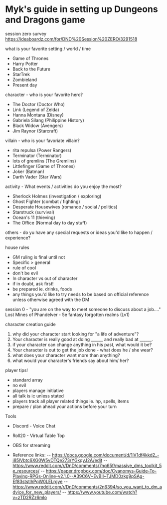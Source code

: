 # Myk's guide in setting up Dungeons and Dragons game 

session zero survey https://ideaboardz.com/for/DND%20Session%20ZERO/3291518

what is your favorite setting / world / time
- Game of Thrones
- Harry Potter
- Back to the Future
- StarTrek
- Zombieland
- Present day

character - who is your favorite hero?
- The Doctor (Doctor Who)
- Link (Legend of Zelda)
- Hanna Montana (Disney)
- Gabriela Silang (Philippine History)
- Black Widow (Avengers)
- Jim Raynor (Starcraft)

villain - who is your favoriate villain?
- rita repulsa (Power Rangers)
- Terminator (Terminator)
- lots of gremlins (The Gremlins)
- Littlefinger (Game of Thrones)
- Joker (Batman)
- Darth Vader (Star Wars)

activity - What events / activities do you enjoy the most?
- Sherlock Holmes (investigation / exploring)
- Ghost Fighter (combat / fighting)
- Desperate Housewives (romance / social / politics)
- Starstruck (survival) 
- Ocean's 11 (thieving)
- The Office (Normal day to day stuff)

others - do yu have any special requests or ideas you'd like to happen / experience? 

house rules
- GM ruling is final until not
- Specific > general
- rule of cool
- don't be evil
- In character vs out of character
- if in doubt, ask first!
- be prepared ie. drinks, foods
- any things you'd like to try needs to be based on official reference unless otherwise agreed with the DM

session 0 - "you are on the way to meet someone to discuss about a job...."
Lost Mines of Phandelver - 5e fantasy forgotten realms (Lv1)

character creation guide
1. why did your character start looking for "a life of adventure"? 
2. Your character is really good at doing ______ and really bad at ______.
3. if your character can change anything in his past, what would it be?
4. Your character is out to get the job done - what does he / she wear?
5. what does your character want more than anything?
6. what would your character's friends say about him/ her?

player tips!
- standard array
- no evil
- players manage initiative
- all talk is ic unless stated
- players track all player related things ie. hp, spells, items
- prepare / plan ahead your actions before your turn



Tools
- Discord - Voice Chat
- Roll20 - Virtual Table Top
- OBS for streaming

- Reference links: 
-- https://docs.google.com/document/d/1lV1df4kkd2_-j85lVbtc6XG0W5vDTQe273rYGkqyJ2A/edit
-- https://www.reddit.com/r/DnD/comments/7nq65f/massive_dms_toolkit_5e_resources/
-- https://paper.dropbox.com/doc/Cyanomys-Guide-To-Playing-RPGs-Online-v2.1.0--A39C6V~EvBII~TJMD0zkg9pSAg-Ef83ststlhPqW0LELrgye
-- https://www.reddit.com/r/DnD/comments/2n6394/so_you_want_to_dm_advice_for_new_players/
-- https://www.youtube.com/watch?v=zTD2RZz6mlo
